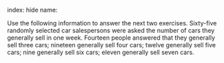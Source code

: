 index: hide
name: 

Use the following information to answer the next two exercises. Sixty-five randomly selected car salespersons were asked the number of cars they generally sell in one week. Fourteen people answered that they generally sell three cars; nineteen generally sell four cars; twelve generally sell five cars; nine generally sell six cars; eleven generally sell seven cars.
